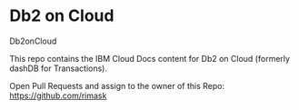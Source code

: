 # Db2 on Cloud
 Db2onCloud
 
This repo contains the IBM Cloud Docs content for Db2 on Cloud (formerly dashDB for Transactions).

Open Pull Requests and assign to the owner of this Repo: https://github.com/rimask
